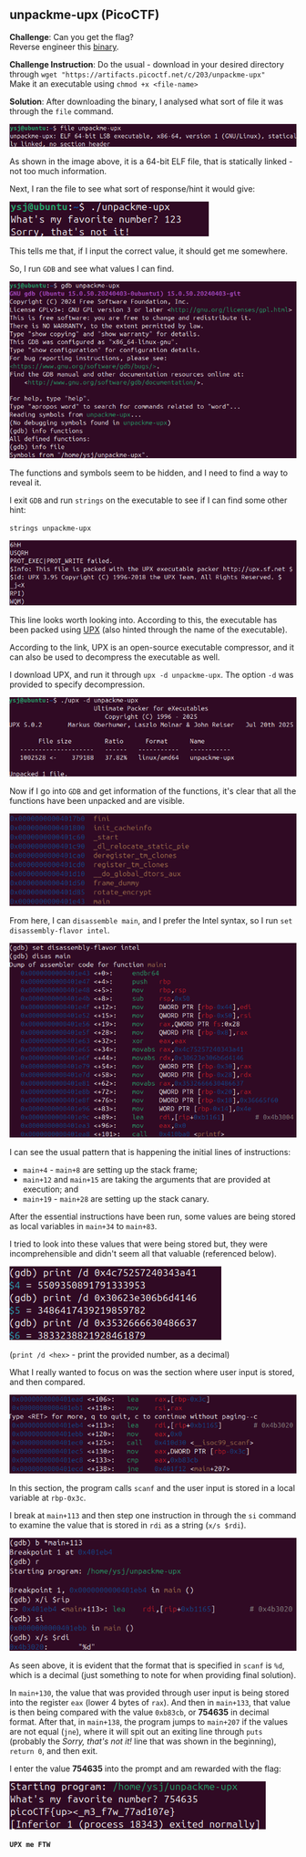 ## unpackme-upx (PicoCTF)

**Challenge**: 
Can you get the flag?\
Reverse engineer this [binary](https://artifacts.picoctf.net/c/203/unpackme-upx).

**Challenge Instruction**:
Do the usual - download in your desired directory through `wget "https://artifacts.picoctf.net/c/203/unpackme-upx"`\
Make it an executable using `chmod +x <file-name>`

**Solution**:
After downloading the binary, I analysed what sort of file it was through the `file` command.

![file](images/file.png)

As shown in the image above, it is a 64-bit ELF file, that is statically linked - not too much information.

Next, I ran the file to see what sort of response/hint it would give:

![run](images/run.png)

This tells me that, if I input the correct value, it should get me somewhere.

So, I run `GDB` and see what values I can find. 

![initial](images/init-gdb.png)

The functions and symbols seem to be hidden, and I need to find a way to reveal it.

I exit `GDB` and run `strings` on the executable to see if I can find some other hint:

`strings unpackme-upx`

![strings](images/strings.png)

This line looks worth looking into. According to this, the executable has been packed using [UPX](https://github.com/upx/upx) (also hinted through the name of the executable).


According to the link, UPX is an open-source executable compressor, and it can also be used to decompress the executable as well.

I download UPX, and run it through `upx -d unpackme-upx`. The option `-d` was provided to specify decompression.

![unpack](images/upx.png)

Now if I go into `GDB` and get information of the functions, it's clear that all the functions have been unpacked and are visible.

![info functions](images/info-functions.png)

From here, I can `disassemble main`, and I prefer the Intel syntax, so I run `set disassembly-flavor intel`.

![disassemble main](images/disas-main.png)

I can see the usual pattern that is happening the initial lines of instructions:

- `main+4` - `main+8` are setting up the stack frame;
- `main+12` and `main+15` are taking the arguments that are provided at execution; and
- `main+19` - `main+28` are setting up the stack canary.

After the essential instructions have been run, some values are being stored as local variables in `main+34` to `main+83`.

I tried to look into these values that were being stored but, they were incomprehensible and didn't seem all that valuable (referenced below).

![strange values](images/print-decimal.png)

(`print /d <hex>` - print the provided number, as a decimal)

What I really wanted to focus on was the section where user input is stored, and then compared.

![meat and potatoes](images/core.png)

In this section, the program calls `scanf` and the user input is stored in a local variable at `rbp-0x3c`.

I break at `main+113` and then step one instruction in through the `si` command to examine the value that is stored in `rdi` as a string (`x/s $rdi`).

![analyse](images/break.png)

As seen above, it is evident that the format that is specified in `scanf` is `%d`, which is a decimal (just something to note for when providing final solution).

In `main+130`, the value that was provided through user input is being stored into the register `eax` (lower 4 bytes of `rax`).
And then in `main+133`, that value is then being compared with the value `0xb83cb`, or **754635** in decimal format.
After that, in `main+138`, the program jumps to `main+207` if the values are not equal (`jne`), where it will spit out an exiting line through `puts` (probably the *Sorry, that's not it!* line that was shown in the beginning), `return 0`, and then exit.

I enter the value **754635** into the prompt and am rewarded with the flag:

![clear](images/clear.png)

**`UPX me FTW`**
